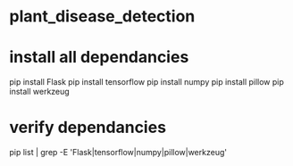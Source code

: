 # plant_disease_detection

# install all dependancies

pip install Flask
pip install tensorflow
pip install numpy
pip install pillow
pip install werkzeug

# verify dependancies 
pip list | grep -E 'Flask|tensorflow|numpy|pillow|werkzeug'